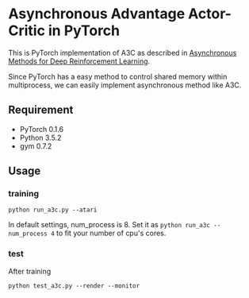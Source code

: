 # Asynchronous Advantage Actor-Critic in PyTorch

This is PyTorch implementation of A3C as described in [Asynchronous Methods for Deep Reinforcement Learning](https://arxiv.org/pdf/1602.01783v1.pdf).

Since PyTorch has a easy method to control shared memory within multiprocess, we can easily implement asynchronous method like A3C.


## Requirement
* PyTorch 0.1.6
* Python 3.5.2
* gym 0.7.2

## Usage
### training
```
python run_a3c.py --atari
```
In default settings, num_process is 8. Set it as `python run_a3c --num_process 4` to fit your number of cpu's cores.

### test
After training
```
python test_a3c.py --render --monitor
```



